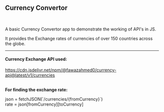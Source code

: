 <h2>Currency Convertor</h2>
<br>
<p>A basic Currency Convertor app to demonstrate the working of API's in JS.</p>
<p>It provides the Exchange rates of currencies of over 150 countries across the globe.</p>
<hr>
<h4>Currency Exchange API used:</h4>
<a href="https://cdn.jsdelivr.net/npm/@fawazahmed0/currency-api@latest/v1/currencies">https://cdn.jsdelivr.net/npm/@fawazahmed0/currency-api@latest/v1/currencies</a>
<br><br>
<p><b>For finding the exchange rate:</b></p>
<p>json = fetchJSON(`/currencies/{fromCurrency}`) <br>
rate = json[fromCurrency][toCurrency]</p>
